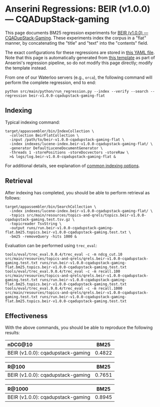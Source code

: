 # Anserini Regressions: BEIR (v1.0.0) &mdash; CQADupStack-gaming

This page documents BM25 regression experiments for [BEIR (v1.0.0) &mdash; CQADupStack-Gaming](http://beir.ai/).
These experiments index the corpus in a "flat" manner, by concatenating the "title" and "text" into the "contents" field.

The exact configurations for these regressions are stored in [this YAML file](../src/main/resources/regression/beir-v1.0.0-cqadupstack-gaming-flat.yaml).
Note that this page is automatically generated from [this template](../src/main/resources/docgen/templates/beir-v1.0.0-cqadupstack-gaming-flat.template) as part of Anserini's regression pipeline, so do not modify this page directly; modify the template instead.

From one of our Waterloo servers (e.g., `orca`), the following command will perform the complete regression, end to end:

```
python src/main/python/run_regression.py --index --verify --search --regression beir-v1.0.0-cqadupstack-gaming-flat
```

## Indexing

Typical indexing command:

```
target/appassembler/bin/IndexCollection \
  -collection BeirFlatCollection \
  -input /path/to/beir-v1.0.0-cqadupstack-gaming-flat \
  -index indexes/lucene-index.beir-v1.0.0-cqadupstack-gaming-flat/ \
  -generator DefaultLuceneDocumentGenerator \
  -threads 1 -storePositions -storeDocvectors -storeRaw \
  >& logs/log.beir-v1.0.0-cqadupstack-gaming-flat &
```

For additional details, see explanation of [common indexing options](common-indexing-options.md).

## Retrieval

After indexing has completed, you should be able to perform retrieval as follows:

```
target/appassembler/bin/SearchCollection \
  -index indexes/lucene-index.beir-v1.0.0-cqadupstack-gaming-flat/ \
  -topics src/main/resources/topics-and-qrels/topics.beir-v1.0.0-cqadupstack-gaming.test.tsv.gz \
  -topicreader TsvString \
  -output runs/run.beir-v1.0.0-cqadupstack-gaming-flat.bm25.topics.beir-v1.0.0-cqadupstack-gaming.test.txt \
  -bm25 -removeQuery -hits 1000 &
```

Evaluation can be performed using `trec_eval`:

```
tools/eval/trec_eval.9.0.4/trec_eval -c -m ndcg_cut.10 src/main/resources/topics-and-qrels/qrels.beir-v1.0.0-cqadupstack-gaming.test.txt runs/run.beir-v1.0.0-cqadupstack-gaming-flat.bm25.topics.beir-v1.0.0-cqadupstack-gaming.test.txt
tools/eval/trec_eval.9.0.4/trec_eval -c -m recall.100 src/main/resources/topics-and-qrels/qrels.beir-v1.0.0-cqadupstack-gaming.test.txt runs/run.beir-v1.0.0-cqadupstack-gaming-flat.bm25.topics.beir-v1.0.0-cqadupstack-gaming.test.txt
tools/eval/trec_eval.9.0.4/trec_eval -c -m recall.1000 src/main/resources/topics-and-qrels/qrels.beir-v1.0.0-cqadupstack-gaming.test.txt runs/run.beir-v1.0.0-cqadupstack-gaming-flat.bm25.topics.beir-v1.0.0-cqadupstack-gaming.test.txt
```

## Effectiveness

With the above commands, you should be able to reproduce the following results:

| nDCG@10                                                                                                      | BM25      |
|:-------------------------------------------------------------------------------------------------------------|-----------|
| BEIR (v1.0.0): cqadupstack-gaming                                                                            | 0.4822    |


| R@100                                                                                                        | BM25      |
|:-------------------------------------------------------------------------------------------------------------|-----------|
| BEIR (v1.0.0): cqadupstack-gaming                                                                            | 0.7651    |


| R@1000                                                                                                       | BM25      |
|:-------------------------------------------------------------------------------------------------------------|-----------|
| BEIR (v1.0.0): cqadupstack-gaming                                                                            | 0.8945    |
